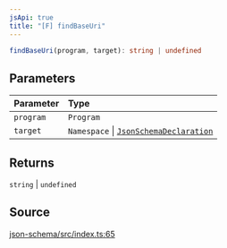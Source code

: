 ```yaml
---
jsApi: true
title: "[F] findBaseUri"
---
```


```ts
findBaseUri(program, target): string | undefined
```

## Parameters

| Parameter | Type                                                                    |
| :-------- | :---------------------------------------------------------------------- |
| `program` | `Program`                                                               |
| `target`  | `Namespace` \| [`JsonSchemaDeclaration`](Type.JsonSchemaDeclaration.md) |

## Returns

`string` \| `undefined`

## Source

[json-schema/src/index.ts:65](https://github.com/markcowl/cadl/blob/1a6d2b70/packages/json-schema/src/index.ts#L65)
